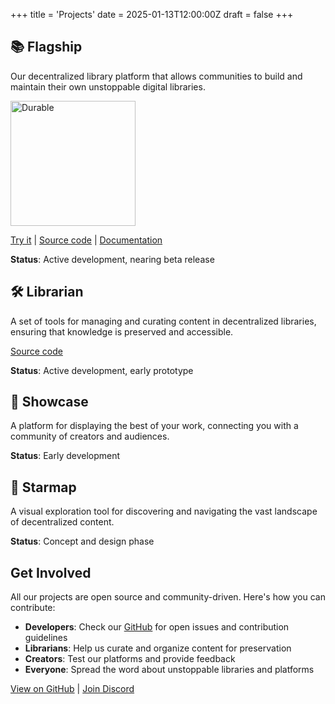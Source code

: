 +++
title = 'Projects'
date = 2025-01-13T12:00:00Z
draft = false
+++

## 📚 Flagship

Our decentralized library platform that allows communities to build and maintain their own unstoppable digital libraries.

<img src="/images/flagship-2025-07.png" alt="Durable" style="width: 200px; height: auto; display:inline" />


[Try it](https://ftwc.xyz) | [Source code](https://github.com/riffcc/flagship) | [Documentation](/docs/flagship)

**Status**: Active development, nearing beta release

## 🛠️ Librarian

A set of tools for managing and curating content in decentralized libraries, ensuring that knowledge is preserved and accessible.

[Source code](https://github.com/riffcc/librarian)

**Status**: Active development, early prototype

## 🎁 Showcase

A platform for displaying the best of your work, connecting you with a community of creators and audiences.

**Status**: Early development

## 🌌 Starmap

A visual exploration tool for discovering and navigating the vast landscape of decentralized content.


**Status**: Concept and design phase

## Get Involved

All our projects are open source and community-driven. Here's how you can contribute:

- **Developers**: Check our [GitHub](https://github.com/riffcc) for open issues and contribution guidelines
- **Librarians**: Help us curate and organize content for preservation
- **Creators**: Test our platforms and provide feedback
- **Everyone**: Spread the word about unstoppable libraries and platforms

[View on GitHub](https://github.com/riffcc) | [Join Discord](/contact)

<!--
## Upcoming Projects

### 🐉 Dragonfly
Infrastructure deployments made easy.

Metal, managed, whether physical or virtual.

[Source code](https://github.com/riffcc/dragonfly) | [Documentation](/docs/dragonfly)

**Status**: Active development

### 🔧 Nebula

Manage Kubo and IPFS Cluster deployments with ease.

Nebula simplifies the process of running and maintaining highly available IPFS.

[Source code](https://github.com/riffcc/nebula) | [Documentation](/docs/nebula)

**Status**: Early prototype

### 🌊 River

An implementation of the Time Addressable Media Store API (TAMS). 

**Status**: Early prototype
-->